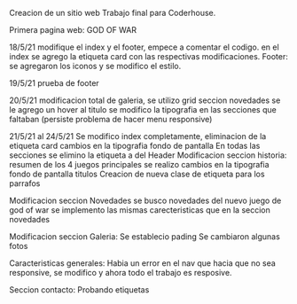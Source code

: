 Creacion de un sitio web Trabajo final para Coderhouse.

Primera pagina web: GOD OF WAR

18/5/21
modifique el index y el footer, empece a comentar el codigo.
en el index se agrego la etiqueta card con las respectivas modificaciones.
Footer: se agregaron los iconos y se modifico el estilo.

19/5/21 prueba de footer

20/5/21
modificacion total de galeria, se utilizo grid
seccion novedades se le agrego un hover al titulo
se modifico la tipografia en las secciones que faltaban
(persiste problema de hacer menu responsive)

21/5/21 al 24/5/21
Se modifico index completamente, eliminacion de la etiqueta card
cambios en la tipografia 
fondo de pantalla
En todas las secciones se elimino la etiqueta a del Header
Modificacion seccion historia:
resumen de los 4 juegos principales
se realizo cambios en la tipografia
fondo de pantalla
titulos
Creacion de nueva clase de etiqueta para los parrafos

Modificacion seccion Novedades
se busco novedades del nuevo juego de god of war
se implemento las mismas carecteristicas que en la seccion novedades

Modificacion seccion Galeria:
Se establecio pading
Se cambiaron algunas fotos

Caracteristicas generales:
Habia un error en el nav que hacia que no sea responsive, se modifico y ahora todo el trabajo es resposive.

Seccion contacto:
Probando etiquetas



